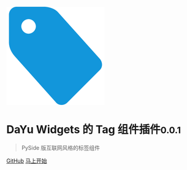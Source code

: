 ![logo](../_media/logo.svg)

# DaYu Widgets 的 Tag 组件插件<small>0.0.1</small>

> PySide 版互联网风格的标签组件

[GitHub](https://github.com/muyr/dayu_widgets_tag)
[马上开始](/zh-cn/README.md)
